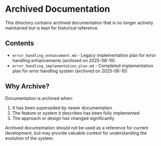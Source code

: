 # Archived Documentation

This directory contains archived documentation that is no longer actively maintained but is kept for historical reference.

## Contents

- `error_handling_enhancement.md` - Legacy implementation plan for error handling enhancements (archived on 2025-06-10)
- `error_handling_implementation_plan.md` - Completed implementation plan for error handling system (archived on 2025-06-10)

## Why Archive?

Documentation is archived when:

1. It has been superseded by newer documentation
2. The feature or system it describes has been fully implemented
3. The approach or design has changed significantly

Archived documentation should not be used as a reference for current development, but may provide valuable context for understanding the evolution of the system.
